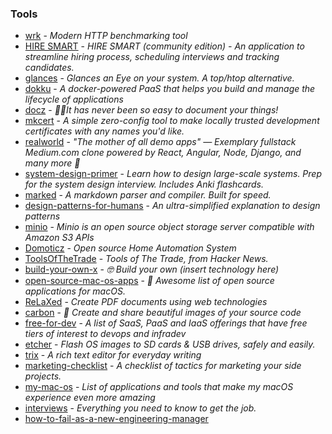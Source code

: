 ### Tools

- [wrk](https://github.com/wg/wrk) - _Modern HTTP benchmarking tool_
- [HIRE SMART](https://github.com/atulmy/hire-smart) - _HIRE SMART (community edition) - An application to streamline hiring process, scheduling interviews and tracking candidates._
- [glances](https://github.com/nicolargo/glances) - _Glances an Eye on your system. A top/htop alternative._
- [dokku](https://github.com/dokku/dokku) - _A docker-powered PaaS that helps you build and manage the lifecycle of applications_
- [docz](https://github.com/pedronauck/docz) - _✍🏻It has never been so easy to document your things!_
- [mkcert](https://github.com/FiloSottile/mkcert) - _A simple zero-config tool to make locally trusted development certificates with any names you'd like._
- [realworld](https://github.com/gothinkster/realworld) - _"The mother of all demo apps" — Exemplary fullstack Medium.com clone powered by React, Angular, Node, Django, and many more 🏅_
- [system-design-primer](https://github.com/donnemartin/system-design-primer) - _Learn how to design large-scale systems. Prep for the system design interview. Includes Anki flashcards._
- [marked](https://github.com/markedjs/marked) - _A markdown parser and compiler. Built for speed._
- [design-patterns-for-humans](https://github.com/kamranahmedse/design-patterns-for-humans) - _An ultra-simplified explanation to design patterns_
- [minio](https://github.com/minio/minio) - _Minio is an open source object storage server compatible with Amazon S3 APIs_
- [Domoticz](https://github.com/domoticz/domoticz) - _Open source Home Automation System_
- [ToolsOfTheTrade](https://github.com/cjbarber/ToolsOfTheTrade) - _Tools of The Trade, from Hacker News._
- [build-your-own-x](https://github.com/danistefanovic/build-your-own-x) - _🤓 Build your own (insert technology here)_
- [open-source-mac-os-apps](https://github.com/serhii-londar/open-source-mac-os-apps) - _🚀 Awesome list of open source applications for macOS._
- [ReLaXed](https://github.com/RelaxedJS/ReLaXed) - _Create PDF documents using web technologies_
- [carbon](https://github.com/dawnlabs/carbon) - _🎨 Create and share beautiful images of your source code_
- [free-for-dev](https://github.com/ripienaar/free-for-dev) - _A list of SaaS, PaaS and IaaS offerings that have free tiers of interest to devops and infradev_
- [etcher](https://github.com/resin-io/etcher) - _Flash OS images to SD cards & USB drives, safely and easily._
- [trix](https://github.com/basecamp/trix) - _A rich text editor for everyday writing_
- [marketing-checklist](https://www.sideprojectchecklist.com/marketing-checklist/) - _A checklist of tactics for marketing your side projects._
- [my-mac-os](https://github.com/nikitavoloboev/my-mac-os) - _List of applications and tools that make my macOS experience even more amazing_
- [interviews](https://github.com/kdn251/interviews) - _Everything you need to know to get the job._
- [how-to-fail-as-a-new-engineering-manager](https://blog.usejournal.com/how-to-fail-as-a-new-engineering-manager-30b5fb617a)
